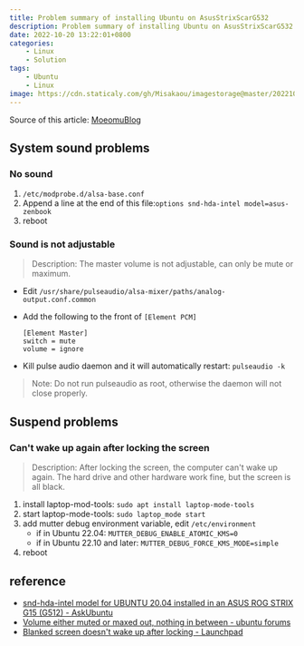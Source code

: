 ```yaml
---
title: Problem summary of installing Ubuntu on AsusStrixScarG532
description: Problem summary of installing Ubuntu on AsusStrixScarG532
date: 2022-10-20 13:22:01+0800
categories:
    - Linux
    - Solution
tags:
    - Ubuntu
    - Linux
image: https://cdn.staticaly.com/gh/Misakaou/imagestorage@master/20221020/1880882405-install-Problem,-Ubuntu,-webpage-head-image.g4gmdlq05jc.webp
---
```


Source of this article: [MoeomuBlog](/posts/problem-summary-of-installing-ubuntu-on-asusstrixscarg532/)

## System sound problems

### No sound

1. `/etc/modprobe.d/alsa-base.conf`
2. Append a line at the end of this file:`options snd-hda-intel model=asus-zenbook`
3. reboot

### Sound is not adjustable

> Description: The master volume is not adjustable, can only be mute or maximum.

- Edit `/usr/share/pulseaudio/alsa-mixer/paths/analog-output.conf.common`
- Add the following to the front of `[Element PCM]`

  ```text
  [Element Master]
  switch = mute
  volume = ignore
  ```

- Kill pulse audio daemon and it will automatically restart: `pulseaudio -k`

> Note: Do not run pulseaudio as root, otherwise the daemon will not close properly.

## Suspend problems

### Can't wake up again after locking the screen

> Description: After locking the screen, the computer can't wake up again. The hard drive and other hardware work fine, but the screen is all black.

1. install laptop-mod-tools: `sudo apt install laptop-mode-tools`
2. start laptop-mode-tools: `sudo laptop_mode start`
3. add mutter debug environment variable, edit `/etc/environment`
   - if in Ubuntu 22.04: `MUTTER_DEBUG_ENABLE_ATOMIC_KMS=0`
   - if in Ubuntu 22.10 and later: `MUTTER_DEBUG_FORCE_KMS_MODE=simple`
4. reboot

## reference

- [snd-hda-intel model for UBUNTU 20.04 installed in an ASUS ROG STRIX G15 (G512) - AskUbuntu](https://askubuntu.com/questions/1288054/snd-hda-intel-model-for-ubuntu-20-04-installed-in-an-asus-rog-strix-g15-g512)
- [Volume either muted or maxed out, nothing in between - ubuntu forums](https://ubuntuforums.org/showthread.php?t=2414755)
- [Blanked screen doesn't wake up after locking - Launchpad](https://bugs.launchpad.net/ubuntu/+source/mutter/+bug/1968040)
